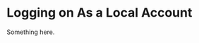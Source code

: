 [title]: # (Logging on As a Local Account)
[tags]: # (XXX)
[priority]: # (2229)
# Logging on As a Local Account
Something here.
